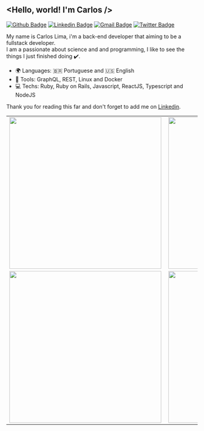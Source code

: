 ## <Hello, world! I'm Carlos />

  [![Github Badge](https://img.shields.io/badge/-Github-000?style=flat-square&logo=Github&logoColor=white&link=https://github.com/carloskvasir)][GitHub]
  [![Linkedin Badge](https://img.shields.io/badge/-Carlos%20Lima%20%28Kvasir%29-blue?style=flat-square&logo=Linkedin&logoColor=white&link=https://www.linkedin.com/in/carloskvasir)][Linkedin]
  [![Gmail Badge](https://img.shields.io/badge/-Gmail-c14438?style=flat-square&logo=Gmail&logoColor=white&link=mailto:git@carloskvasir.dev)][Gmail] 
  [![Twitter Badge](https://img.shields.io/badge/-@carloskvasir-1ca0f1?style=flat-square&labelColor=1ca0f1&logo=twitter&logoColor=white&link=https://twitter.com/carloskvasir)][Twitter] 
  
My name is Carlos Lima, i'm a back-end developer that aiming to be a fullstack developer. 
<br/>
I am a passionate about science and and programming, I like to see the things I just finished doing :heavy_check_mark:.

 - :earth_africa: Languages: :brazil: Portuguese and :us: English
 - :wrench: Tools: GraphQL, REST, Linux and Docker
 - :computer: Techs: Ruby, Ruby on Rails, Javascript, ReactJS, Typescript and NodeJS
 
 Thank you for reading this far and don't forget to add me on [Linkedin].
 
<center>
<table>
  <tr>
      <td><img width="400px" align="left" src="https://github-readme-stats.vercel.app/api?username=carloskvasir&theme=algolia" /></td>
      <td><img width="400px" align="left" src="https://github-readme-stats.vercel.app/api/top-langs/?username=carloskvasir&hide=html&layout=compact&theme=algolia" /></td>
  </tr>  
    <tr>
      <td><img width="400px" align="left" src="https://github-readme-stats.vercel.app/api/pin/?username=carloskvasir&repo=rocketpay&theme=algolia" /></td>
      <td><img width="400px" align="left" src="https://github-readme-stats.vercel.app/api/pin/?username=carloskvasir&repo=nlweek2-backend&theme=algolia" /></td>
  </tr>  
</table>
</center>

[Gmail]:mailto:git@carloskvasir.dev
[Twitter]:https://twitter.com/carloskvasir
[GitHub]:https://github.com/carloskvasir
[Linkedin]: https://www.linkedin.com/in/carloskvasir
